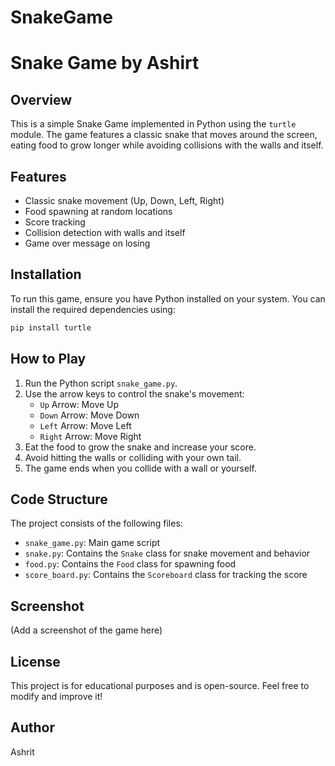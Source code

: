 # SnakeGame
# Snake Game by Ashirt

## Overview
This is a simple Snake Game implemented in Python using the `turtle` module. The game features a classic snake that moves around the screen, eating food to grow longer while avoiding collisions with the walls and itself.

## Features
- Classic snake movement (Up, Down, Left, Right)
- Food spawning at random locations
- Score tracking
- Collision detection with walls and itself
- Game over message on losing

## Installation
To run this game, ensure you have Python installed on your system. You can install the required dependencies using:

```sh
pip install turtle
```

## How to Play
1. Run the Python script `snake_game.py`.
2. Use the arrow keys to control the snake's movement:
   - `Up` Arrow: Move Up
   - `Down` Arrow: Move Down
   - `Left` Arrow: Move Left
   - `Right` Arrow: Move Right
3. Eat the food to grow the snake and increase your score.
4. Avoid hitting the walls or colliding with your own tail.
5. The game ends when you collide with a wall or yourself.

## Code Structure
The project consists of the following files:
- `snake_game.py`: Main game script
- `snake.py`: Contains the `Snake` class for snake movement and behavior
- `food.py`: Contains the `Food` class for spawning food
- `score_board.py`: Contains the `Scoreboard` class for tracking the score

## Screenshot
(Add a screenshot of the game here)

## License
This project is for educational purposes and is open-source. Feel free to modify and improve it!

## Author
Ashrit


